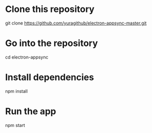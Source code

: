 # Clone this repository
git clone https://github.com/yuragithub/electron-appsync-master.git
# Go into the repository
cd electron-appsync
# Install dependencies
npm install
# Run the app
npm start
